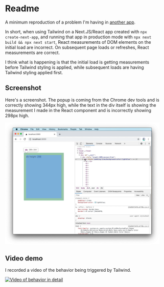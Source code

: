 # Readme

A minimum reproduction of a problem I'm having in [another app](https://github.com/mrled/keymap.click).

In short, when using Tailwind on a Next.JS/React app created with `npx create-next-app`,
and running that app in production mode with `npx next build && npx next start`,
React measurements of DOM elements on the initial load are incorrect.
On subsequent page loads or refreshes, React measurements are correct.

I think what is happening is that the initial load is getting measurements before Tailwind styling is applied, while subsequent loads are having Tailwind styling applied first.

## Screenshot

Here's a screenshot. The popup is coming from the Chrome dev tools and is correctly showing 344px high, while the text in the div itself is showing the measurement I made in the React component and is incorrectly showing 298px high.

![Screenshot](docs/screenshot.png?raw=true "Screenshot")

## Video demo

I recorded a video of the behavior being triggered by Tailwind.

[![Video of behavior in detail](https://img.youtube.com/vi/XLFrjlxBWB4/0.jpg)](https://www.youtube.com/watch?v=XLFrjlxBWB4)

